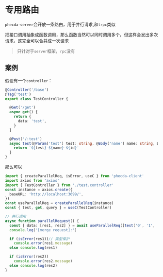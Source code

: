 # 专用路由

`phecda-server`会开放一条路由，用于并行请求,和`trpc`类似

把接口调用抽象成函数调用，那么函数当然可以同时调用多个，但这样会发出多次请求，这完全可以合并成一次请求

> 只针对于`server`框架，`rpc`没有



## 案例

假设有一个`controller`：

```ts
@Controller('/base')
@Tag('test')
export class TestController {

  @Get('/get')
  async get() {
    return {
      data: 'test',
    }
  }

  @Post('/:test')
  async test(@Param('test') test: string, @Body('name') name: string, @Query('id') id: string) {
    return `${test}-${name}-${id}`
  }
}
```
那么可以
```ts
import { createParallelReq, isError, useC } from 'phecda-client'
import axios from 'axios'
import { TestController } from './test.controller'
const instance = axios.create({
  baseURL: 'http://localhost:3699/',
})
const useParallelReq = createParallelReq(instance)
const { test, get, query } = useC(TestController)

// 并行调用
async function parallelRequest() {
  const { data: [res1, res2] } = await useParallelReq([test('0', '1', '2'), get()])// 返回一个数组[{data:'test'},'0-1-2']
  console.log('[merge request]:')

  if (isError(res1))// 类型保护
    console.error(res1.message)
  else console.log(res1)

  if (isError(res2))
    console.error(res2.message)
  else console.log(res2)
}
```

